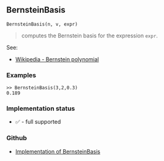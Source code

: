 ## BernsteinBasis

```
BernsteinBasis(n, v, expr)
```

> computes the Bernstein basis for the expression `expr`.

See:  
* [Wikipedia - Bernstein polynomial](https://en.wikipedia.org/wiki/Bernstein_polynomial) 


### Examples

```
>> BernsteinBasis(3,2,0.3) 
0.189
```






### Implementation status

* &#x2705; - full supported

### Github

* [Implementation of BernsteinBasis](https://github.com/axkr/symja_android_library/blob/master/symja_android_library/matheclipse-core/src/main/java/org/matheclipse/core/builtin/PiecewiseFunctions.java#L30) 
